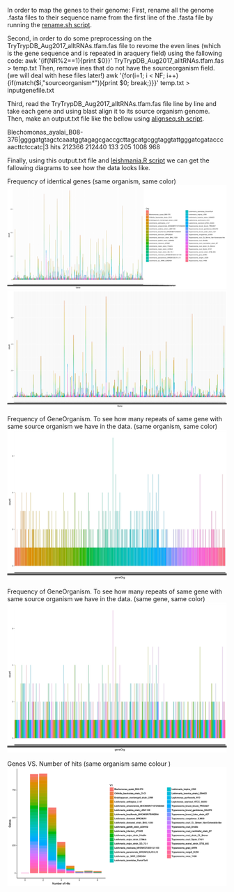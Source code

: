 

In order to map the genes to their genome:
First, rename all the genome .fasta files to their sequence name from the first line of the .fasta file by running the [rename.sh script](https://github.com/fhadinezhadUC/leshmania/blob/master/editNames.sh).  

Second, in order to do some preprocessing on the TryTrypDB_Aug2017_alltRNAs.tfam.fas file to revome the even lines (which is the gene sequence and is repeated in araquery field) using the fallowing code:
awk '{if(NR%2==1){print $0}}' TryTrypDB_Aug2017_alltRNAs.tfam.fas > temp.txt
Then, remove ines that do not have the sourceorganism field. (we will deal with hese files later!) 
awk '{for(i=1; i < NF; i++){if(match($i,"sourceorganism*")){print $0; break;}}}' temp.txt > inputgenefile.txt

Third, read the TryTrypDB_Aug2017_alltRNAs.tfam.fas file line by line and take each gene and using blast align it to its source organism genome. Then, make an output.txt file like the bellow using [alignseq.sh script](https://github.com/fhadinezhadUC/leshmania/blob/master/alignseq.sh).

Blechomonas_ayalai_B08-376|ggggatgtagctcaaatggtagagcgaccgcttagcatgcggtaggtattgggatcgatacccaacttctccatc|3 hits
212366 212440
133 205
1008 968

Finally, using this output.txt file and [leishmania.R script](https://github.com/fhadinezhadUC/leshmania/blob/master/leishmania.R) we can get the fallowing diagrams to see how the data looks like.


Frequency of identical genes (same organism, same color)
![alt text](https://github.com/fhadinezhadUC/leshmania/blob/master/figures/genes2.jpeg)
![alt text](https://github.com/fhadinezhadUC/leshmania/blob/master/figures/Genes.jpeg)


Frequency of GeneOrganism. To see how many repeats of same gene with same source organism we have in the data. (same organism, same color)
![alt text](https://github.com/fhadinezhadUC/leshmania/blob/master/figures/p1org.jpeg)


Frequency of GeneOrganism. To see how many repeats of same gene with same source organism we have in the data. (same gene, same color)
![alt text](https://github.com/fhadinezhadUC/leshmania/blob/master/figures/pgene.jpeg)


Genes VS. Number of hits (same organism same colour )
![alt text](https://github.com/fhadinezhadUC/leshmania/blob/master/figures/NumberofHits.svg)



